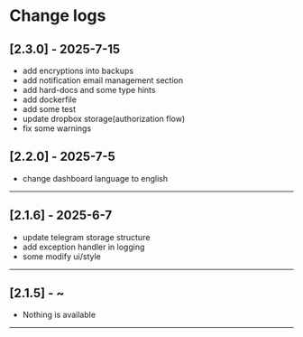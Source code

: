 # Change logs

## [2.3.0] - 2025-7-15

- add encryptions into backups
- add notification email management section
- add hard-docs and some type hints
- add dockerfile
- add some test
- update dropbox storage(authorization flow)
- fix some warnings


## [2.2.0] - 2025-7-5

- change dashboard language to english

---
## [2.1.6] - 2025-6-7

- update telegram storage structure
- add exception handler in logging 
- some modify ui/style

---

## [2.1.5] - ~

- Nothing is available
---